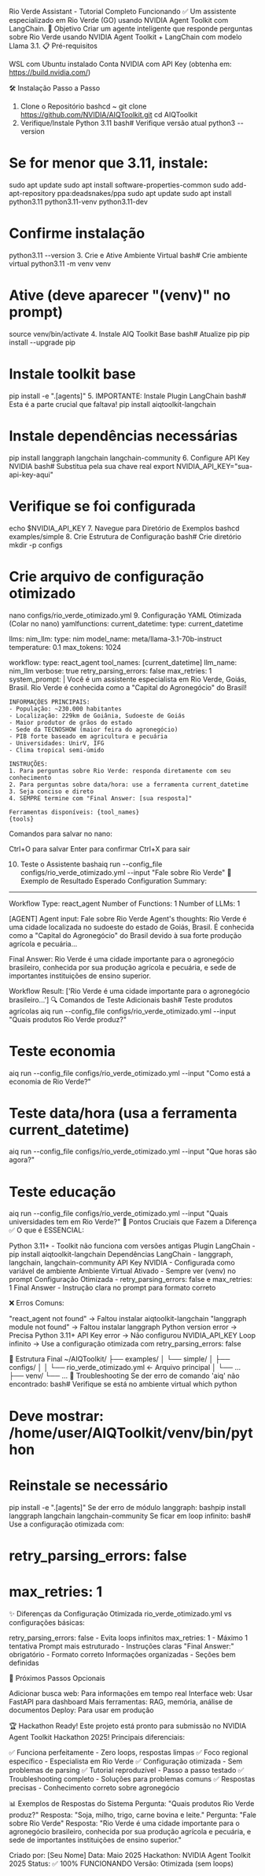 Rio Verde Assistant - Tutorial Completo Funcionando ✅
Um assistente especializado em Rio Verde (GO) usando NVIDIA Agent Toolkit com LangChain.
🎯 Objetivo
Criar um agente inteligente que responde perguntas sobre Rio Verde usando NVIDIA Agent Toolkit + LangChain com modelo Llama 3.1.
📋 Pré-requisitos

WSL com Ubuntu instalado
Conta NVIDIA com API Key (obtenha em: https://build.nvidia.com/)

🛠️ Instalação Passo a Passo
1. Clone o Repositório
bashcd ~
git clone https://github.com/NVIDIA/AIQToolkit.git
cd AIQToolkit
2. Verifique/Instale Python 3.11
bash# Verifique versão atual
python3 --version

# Se for menor que 3.11, instale:
sudo apt update
sudo apt install software-properties-common
sudo add-apt-repository ppa:deadsnakes/ppa
sudo apt update
sudo apt install python3.11 python3.11-venv python3.11-dev

# Confirme instalação
python3.11 --version
3. Crie e Ative Ambiente Virtual
bash# Crie ambiente virtual
python3.11 -m venv venv

# Ative (deve aparecer "(venv)" no prompt)
source venv/bin/activate
4. Instale AIQ Toolkit Base
bash# Atualize pip
pip install --upgrade pip

# Instale toolkit base
pip install -e ".[agents]"
5. IMPORTANTE: Instale Plugin LangChain
bash# Esta é a parte crucial que faltava!
pip install aiqtoolkit-langchain

# Instale dependências necessárias
pip install langgraph langchain langchain-community
6. Configure API Key NVIDIA
bash# Substitua pela sua chave real
export NVIDIA_API_KEY="sua-api-key-aqui"

# Verifique se foi configurada
echo $NVIDIA_API_KEY
7. Navegue para Diretório de Exemplos
bashcd examples/simple
8. Crie Estrutura de Configuração
bash# Crie diretório
mkdir -p configs

# Crie arquivo de configuração otimizado
nano configs/rio_verde_otimizado.yml
9. Configuração YAML Otimizada (Colar no nano)
yamlfunctions:
  current_datetime:
    type: current_datetime

llms:
  nim_llm:
    type: nim
    model_name: meta/llama-3.1-70b-instruct
    temperature: 0.1
    max_tokens: 1024

workflow:
  type: react_agent
  tool_names: [current_datetime]
  llm_name: nim_llm
  verbose: true
  retry_parsing_errors: false
  max_retries: 1
  system_prompt: |
    Você é um assistente especialista em Rio Verde, Goiás, Brasil.
    Rio Verde é conhecida como a "Capital do Agronegócio" do Brasil!
    
    INFORMAÇÕES PRINCIPAIS:
    - População: ~230.000 habitantes
    - Localização: 229km de Goiânia, Sudoeste de Goiás
    - Maior produtor de grãos do estado
    - Sede da TECNOSHOW (maior feira do agronegócio)
    - PIB forte baseado em agricultura e pecuária
    - Universidades: UnirV, IFG
    - Clima tropical semi-úmido
    
    INSTRUÇÕES:
    1. Para perguntas sobre Rio Verde: responda diretamente com seu conhecimento
    2. Para perguntas sobre data/hora: use a ferramenta current_datetime
    3. Seja conciso e direto
    4. SEMPRE termine com "Final Answer: [sua resposta]"
    
    Ferramentas disponíveis: {tool_names}
    {tools}
Comandos para salvar no nano:

Ctrl+O para salvar
Enter para confirmar
Ctrl+X para sair

10. Teste o Assistente
bashaiq run --config_file configs/rio_verde_otimizado.yml --input "Fale sobre Rio Verde"
🎉 Exemplo de Resultado Esperado
Configuration Summary:
--------------------
Workflow Type: react_agent
Number of Functions: 1
Number of LLMs: 1

[AGENT]
Agent input: Fale sobre Rio Verde
Agent's thoughts:
Rio Verde é uma cidade localizada no sudoeste do estado de Goiás, Brasil. 
É conhecida como a "Capital do Agronegócio" do Brasil devido à sua forte 
produção agrícola e pecuária...

Final Answer: Rio Verde é uma cidade importante para o agronegócio brasileiro, 
conhecida por sua produção agrícola e pecuária, e sede de importantes 
instituições de ensino superior.

Workflow Result:
['Rio Verde é uma cidade importante para o agronegócio brasileiro...']
🔍 Comandos de Teste Adicionais
bash# Teste produtos agrícolas
aiq run --config_file configs/rio_verde_otimizado.yml --input "Quais produtos Rio Verde produz?"

# Teste economia
aiq run --config_file configs/rio_verde_otimizado.yml --input "Como está a economia de Rio Verde?"

# Teste data/hora (usa a ferramenta current_datetime)
aiq run --config_file configs/rio_verde_otimizado.yml --input "Que horas são agora?"

# Teste educação
aiq run --config_file configs/rio_verde_otimizado.yml --input "Quais universidades tem em Rio Verde?"
🚨 Pontos Cruciais que Fazem a Diferença
✅ O que é ESSENCIAL:

Python 3.11+ - Toolkit não funciona com versões antigas
Plugin LangChain - pip install aiqtoolkit-langchain
Dependências LangChain - langgraph, langchain, langchain-community
API Key NVIDIA - Configurada como variável de ambiente
Ambiente Virtual Ativado - Sempre ver (venv) no prompt
Configuração Otimizada - retry_parsing_errors: false e max_retries: 1
Final Answer - Instrução clara no prompt para formato correto

❌ Erros Comuns:

"react_agent not found" → Faltou instalar aiqtoolkit-langchain
"langgraph module not found" → Faltou instalar langgraph
Python version error → Precisa Python 3.11+
API Key error → Não configurou NVIDIA_API_KEY
Loop infinito → Use a configuração otimizada com retry_parsing_errors: false

📁 Estrutura Final
~/AIQToolkit/
├── examples/
│   └── simple/
│       ├── configs/
│       │   └── rio_verde_otimizado.yml  ← Arquivo principal
│       └── ...
├── venv/
└── ...
🔧 Troubleshooting
Se der erro de comando 'aiq' não encontrado:
bash# Verifique se está no ambiente virtual
which python
# Deve mostrar: /home/user/AIQToolkit/venv/bin/python

# Reinstale se necessário
pip install -e ".[agents]"
Se der erro de módulo langgraph:
bashpip install langgraph langchain langchain-community
Se ficar em loop infinito:
bash# Use a configuração otimizada com:
# retry_parsing_errors: false
# max_retries: 1
✨ Diferenças da Configuração Otimizada
rio_verde_otimizado.yml vs configurações básicas:

retry_parsing_errors: false - Evita loops infinitos
max_retries: 1 - Máximo 1 tentativa
Prompt mais estruturado - Instruções claras
"Final Answer:" obrigatório - Formato correto
Informações organizadas - Seções bem definidas

🚀 Próximos Passos Opcionais

Adicionar busca web: Para informações em tempo real
Interface web: Usar FastAPI para dashboard
Mais ferramentas: RAG, memória, análise de documentos
Deploy: Para usar em produção

🏆 Hackathon Ready!
Este projeto está pronto para submissão no NVIDIA Agent Toolkit Hackathon 2025!
Principais diferenciais:

✅ Funciona perfeitamente - Zero loops, respostas limpas
✅ Foco regional específico - Especialista em Rio Verde
✅ Configuração otimizada - Sem problemas de parsing
✅ Tutorial reproduzível - Passo a passo testado
✅ Troubleshooting completo - Soluções para problemas comuns
✅ Respostas precisas - Conhecimento correto sobre agronegócio

📊 Exemplos de Respostas do Sistema
Pergunta: "Quais produtos Rio Verde produz?"
Resposta: "Soja, milho, trigo, carne bovina e leite."
Pergunta: "Fale sobre Rio Verde"
Resposta: "Rio Verde é uma cidade importante para o agronegócio brasileiro, conhecida por sua produção agrícola e pecuária, e sede de importantes instituições de ensino superior."

Criado por: [Seu Nome]
Data: Maio 2025
Hackathon: NVIDIA Agent Toolkit 2025
Status: ✅ 100% FUNCIONANDO
Versão: Otimizada (sem loops)
